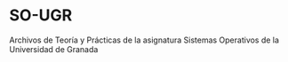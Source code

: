 # SO-UGR
Archivos de Teoría y Prácticas de la asignatura Sistemas Operativos de la Universidad de Granada
